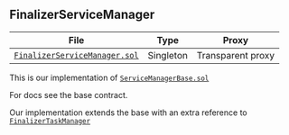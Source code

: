 ## FinalizerServiceManager

| File                                                                | Type      | Proxy             |
| ------------------------------------------------------------------- | --------- | ----------------- |
| [`FinalizerServiceManager.sol`](../src/FinalizerServiceManager.sol) | Singleton | Transparent proxy |

This is our implementation of
[`ServiceManagerBase.sol`](../lib/eigenlayer-middleware/docs/ServiceManagerBase.md)

For docs see the base contract.

Our implementation extends the base with an extra reference to
[`FinalizerTaskManager`](../src/FinalizerTaskManager.sol)
